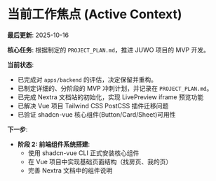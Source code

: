 # 当前工作焦点 (Active Context)

**最后更新**: 2025-10-16

**核心任务**: 根据制定的 `PROJECT_PLAN.md`，推进 JUWO 项目的 MVP 开发。

**当前状态**:
- 已完成对 `apps/backend` 的评估，决定保留并重构。
- 已制定详细的、分阶段的 MVP 冲刺计划，并记录在 `PROJECT_PLAN.md`。
- 已完成 Nextra 文档站的初始化，实现 LivePreview iframe 预览功能
- 已解决 Vue 项目 Tailwind CSS PostCSS 插件迁移问题
- 已验证 shadcn-vue 核心组件(Button/Card/Sheet)可用性

**下一步**:
- **阶段 2: 前端组件系统搭建**:
  - 使用 shadcn-vue CLI 正式安装核心组件
  - 在 Vue 项目中实现基础页面结构（找房页、我的页）
  - 完善 Nextra 文档中的组件说明
